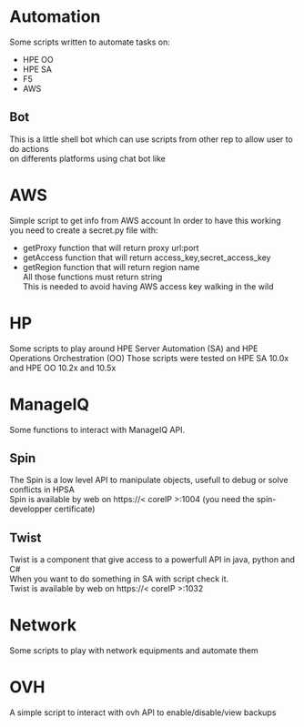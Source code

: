# Automation
Some scripts written to automate tasks on:
 - HPE OO
 - HPE SA
 - F5
 - AWS

## Bot
This is a little shell bot which can use scripts from other rep to allow user to do actions  
on differents platforms using chat bot like


# AWS
Simple script to get info from AWS account
In order to have this working you need to create a secret.py file with:
 - getProxy function that will return proxy url:port
 - getAccess function that will return access_key,secret_access_key
 - getRegion function that will return region name  
All those functions must return string  
This is needed to avoid having AWS access key walking in the wild  

# HP
Some scripts to play around HPE Server Automation (SA) and HPE Operations Orchestration (OO)
Those scripts were tested on HPE SA 10.0x and HPE OO 10.2x and 10.5x

# ManageIQ
Some functions to interact with ManageIQ API.  

## Spin
The Spin is a low level API to manipulate objects, usefull to debug or solve conflicts in HPSA  
Spin is available by web on https://< coreIP >:1004 (you need the spin-developper certificate)

## Twist
Twist is a component that give access to a powerfull API in java, python and C#  
When you want to do something in SA with script check it.  
Twist is available by web on https://< coreIP >:1032  

# Network
Some scripts to play with network equipments and automate them

# OVH  
A simple script to interact with ovh API to enable/disable/view backups
